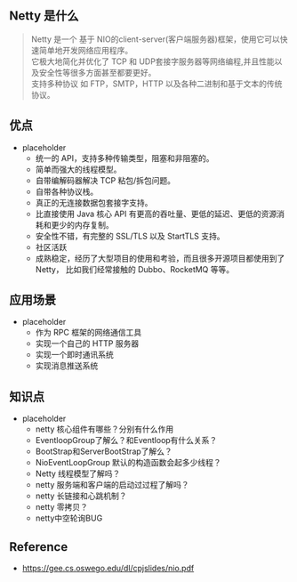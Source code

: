 ## Netty 是什么
> Netty 是一个 基于 NIO的client-server(客户端服务器)框架，使用它可以快速简单地开发网络应用程序。<br>
> 它极大地简化并优化了 TCP 和 UDP套接字服务器等网络编程,并且性能以及安全性等很多方面甚至都要更好。<br>
> 支持多种协议 如 FTP，SMTP，HTTP 以及各种二进制和基于文本的传统协议。

## 优点
* placeholder
    - 统一的 API，支持多种传输类型，阻塞和非阻塞的。
    - 简单而强大的线程模型。
    - 自带编解码器解决 TCP 粘包/拆包问题。
    - 自带各种协议栈。
    - 真正的无连接数据包套接字支持。
    - 比直接使用 Java 核心 API 有更高的吞吐量、更低的延迟、更低的资源消耗和更少的内存复制。
    - 安全性不错，有完整的 SSL/TLS 以及 StartTLS 支持。
    - 社区活跃
    - 成熟稳定，经历了大型项目的使用和考验，而且很多开源项目都使用到了 Netty， 比如我们经常接触的 Dubbo、RocketMQ 等等。

## 应用场景
* placeholder
    - 作为 RPC 框架的网络通信工具
    - 实现一个自己的 HTTP 服务器
    - 实现一个即时通讯系统
    - 实现消息推送系统

## 知识点
* placeholder
    - netty 核心组件有哪些？分别有什么作用
    - EventloopGroup了解么？和Eventloop有什么关系？
    - BootStrap和ServerBootStrap了解么？
    - NioEventLoopGroup 默认的构造函数会起多少线程？
    - Netty 线程模型了解吗？
    - netty 服务端和客户端的启动过过程了解吗？
    - netty 长链接和心跳机制？
    - netty 零拷贝？
    - netty中空轮询BUG

## Reference
* https://gee.cs.oswego.edu/dl/cpjslides/nio.pdf